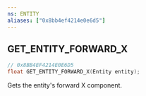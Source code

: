 ```yaml
---
ns: ENTITY
aliases: ["0x8bb4ef4214e0e6d5"]
---
```

## GET_ENTITY_FORWARD_X

```c
// 0x8BB4EF4214E0E6D5
float GET_ENTITY_FORWARD_X(Entity entity);
```

Gets the entity's forward X component.

